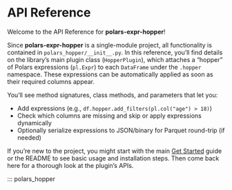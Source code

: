 # API Reference

Welcome to the API Reference for **polars-expr-hopper**!

Since **polars-expr-hopper** is a single-module project, all functionality is contained in
`polars_hopper/__init__.py`. In this reference, you’ll find details on the library’s main
plugin class (`HopperPlugin`), which attaches a “hopper” of Polars expressions (`pl.Expr`)
to each `DataFrame` under the `.hopper` namespace. These expressions can be automatically
applied as soon as their required columns appear.

You’ll see method signatures, class methods, and parameters that let you:

- Add expressions (e.g., `df.hopper.add_filters(pl.col("age") > 18)`)
- Check which columns are missing and skip or apply expressions dynamically
- Optionally serialize expressions to JSON/binary for Parquet round-trip (if needed)

If you’re new to the project, you might start with the main [Get Started](../get_started.md) guide
or the README to see basic usage and installation steps. Then come back here for a thorough
look at the plugin’s APIs.

::: polars_hopper
